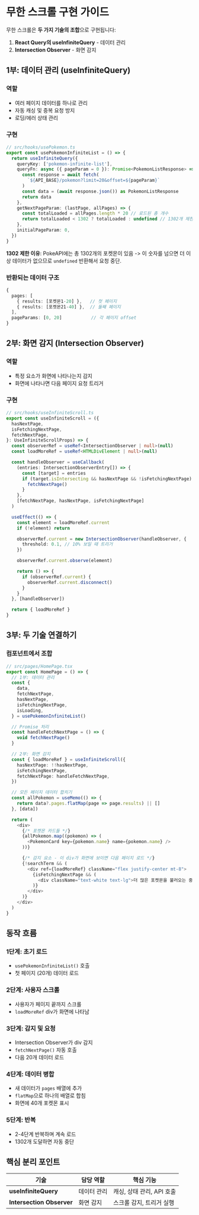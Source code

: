 # 무한 스크롤 구현 가이드

무한 스크롤은 **두 가지 기술의 조합**으로 구현됩니다:

1. **React Query의 useInfiniteQuery** - 데이터 관리
2. **Intersection Observer** - 화면 감지

## 1부: 데이터 관리 (useInfiniteQuery)

### 역할

- 여러 페이지 데이터를 하나로 관리
- 자동 캐싱 및 중복 요청 방지
- 로딩/에러 상태 관리

### 구현

```typescript
// src/hooks/usePokemon.ts
export const usePokemonInfiniteList = () => {
  return useInfiniteQuery({
    queryKey: ['pokemon-infinite-list'],
    queryFn: async ({ pageParam = 0 }): Promise<PokemonListResponse> => {
      const response = await fetch(
        `${API_BASE}/pokemon?limit=20&offset=${pageParam}`
      )
      const data = (await response.json()) as PokemonListResponse
      return data
    },
    getNextPageParam: (lastPage, allPages) => {
      const totalLoaded = allPages.length * 20 // 로드된 총 개수
      return totalLoaded < 1302 ? totalLoaded : undefined // 1302개 제한 (PokeAPI 전체 포켓몬 수)
    },
    initialPageParam: 0,
  })
}
```

**1302 제한 이유**: PokeAPI에는 총 1302개의 포켓몬이 있음 -> 이 숫자를 넘으면 더 이상 데이터가 없으므로 `undefined` 반환해서 요청 중단.

### 반환되는 데이터 구조

```typescript
{
  pages: [
    { results: [포켓몬1-20] },   // 첫 페이지
    { results: [포켓몬21-40] },  // 둘째 페이지
  ],
  pageParams: [0, 20]           // 각 페이지 offset
}
```

## 2부: 화면 감지 (Intersection Observer)

### 역할

- 특정 요소가 화면에 나타나는지 감지
- 화면에 나타나면 다음 페이지 요청 트리거

### 구현

```typescript
// src/hooks/useInfiniteScroll.ts
export const useInfiniteScroll = ({
  hasNextPage,
  isFetchingNextPage,
  fetchNextPage,
}: UseInfiniteScrollProps) => {
  const observerRef = useRef<IntersectionObserver | null>(null)
  const loadMoreRef = useRef<HTMLDivElement | null>(null)

  const handleObserver = useCallback(
    (entries: IntersectionObserverEntry[]) => {
      const [target] = entries
      if (target.isIntersecting && hasNextPage && !isFetchingNextPage) {
        fetchNextPage()
      }
    },
    [fetchNextPage, hasNextPage, isFetchingNextPage]
  )

  useEffect(() => {
    const element = loadMoreRef.current
    if (!element) return

    observerRef.current = new IntersectionObserver(handleObserver, {
      threshold: 0.1, // 10% 보일 때 트리거
    })

    observerRef.current.observe(element)

    return () => {
      if (observerRef.current) {
        observerRef.current.disconnect()
      }
    }
  }, [handleObserver])

  return { loadMoreRef }
}
```

## 3부: 두 기술 연결하기

### 컴포넌트에서 조합

```typescript
// src/pages/HomePage.tsx
export const HomePage = () => {
  // 1부: 데이터 관리
  const {
    data,
    fetchNextPage,
    hasNextPage,
    isFetchingNextPage,
    isLoading,
  } = usePokemonInfiniteList()

  // Promise 처리
  const handleFetchNextPage = () => {
    void fetchNextPage()
  }

  // 2부: 화면 감지
  const { loadMoreRef } = useInfiniteScroll({
    hasNextPage: !!hasNextPage,
    isFetchingNextPage,
    fetchNextPage: handleFetchNextPage,
  })

  // 모든 페이지 데이터 합치기
  const allPokemon = useMemo(() => {
    return data?.pages.flatMap(page => page.results) || []
  }, [data])

  return (
    <div>
      {/* 포켓몬 카드들 */}
      {allPokemon.map((pokemon) => (
        <PokemonCard key={pokemon.name} name={pokemon.name} />
      ))}

      {/* 감지 요소 - 이 div가 화면에 보이면 다음 페이지 로드 */}
      {!searchTerm && (
        <div ref={loadMoreRef} className="flex justify-center mt-8">
          {isFetchingNextPage && (
            <div className="text-white text-lg">더 많은 포켓몬을 불러오는 중...</div>
          )}
        </div>
      )}
    </div>
  )
}
```

## 동작 흐름

### 1단계: 초기 로드

- `usePokemonInfiniteList()` 호출
- 첫 페이지 (20개) 데이터 로드

### 2단계: 사용자 스크롤

- 사용자가 페이지 끝까지 스크롤
- `loadMoreRef` div가 화면에 나타남

### 3단계: 감지 및 요청

- Intersection Observer가 div 감지
- `fetchNextPage()` 자동 호출
- 다음 20개 데이터 로드

### 4단계: 데이터 병합

- 새 데이터가 `pages` 배열에 추가
- `flatMap`으로 하나의 배열로 합침
- 화면에 40개 포켓몬 표시

### 5단계: 반복

- 2-4단계 반복하며 계속 로드
- 1302개 도달하면 자동 중단

## 핵심 분리 포인트

| 기술                      | 담당 역할   | 핵심 기능                 |
| ------------------------- | ----------- | ------------------------- |
| **useInfiniteQuery**      | 데이터 관리 | 캐싱, 상태 관리, API 호출 |
| **Intersection Observer** | 화면 감지   | 스크롤 감지, 트리거 실행  |
